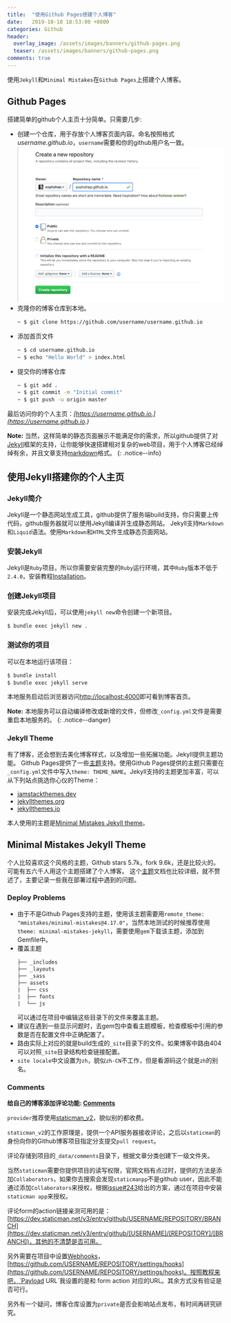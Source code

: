 ```yaml
---
title:  "使用Github Pages搭建个人博客"
date:   2019-10-10 18:53:00 +0800
categories: Github
header:
  overlay_image: /assets/images/banners/github-pages.png
  teaser: /assets/images/banners/github-pages.png
comments: true
---
```


使用`Jekyll`和`Minimal Mistakes`在`Github Pages`上搭建个人博客。

## Github Pages

搭建简单的github个人主页十分简单。只需要几步:
- 创建一个仓库，用于存放个人博客页面内容。命名按照格式 *username.github.io*，`username`需要和你的github用户名一致。
![create repository](/assets/images/github-pages/user-repo@2x.png)
- 克隆你的博客仓库到本地。
  ```sh
  ~ $ git clone https://github.com/username/username.github.io
  ```
- 添加首页文件
  ```sh
  ~ $ cd username.github.io
  ~ $ echo "Hello World" > index.html
  ```
- 提交你的博客仓库
  ```sh
  ~ $ git add .
  ~ $ git commit -m "Initial commit"
  ~ $ git push -u origin master
  ```

最后访问你的个人主页：*[https://username.github.io.](https://username.github.io.)*

**Note:** 当然，这样简单的静态页面展示不能满足你的需求，所以github提供了对[Jekyll](https://jekyllrb.com/)框架的支持，让你能够快速搭建相对复杂的web项目，用于个人博客已经绰绰有余，并且文章支持[markdown](https://github.com/adam-p/markdown-here/wiki/Markdown-Cheatsheet)格式。
{: .notice--info}

## 使用Jekyll搭建你的个人主页

### Jekyll简介

Jekyll是一个静态网站生成工具，github提供了服务端build支持，你只需要上传代码，github服务器就可以使用Jekyll编译并生成静态网站。
Jekyll支持`Markdown`和`Liquid`语法。使用`Markdown`和`HTML`文件生成静态页面网站。

### 安装Jekyll

Jekyll是`Ruby`项目，所以你需要安装完整的`Ruby`运行环境，其中`Ruby`版本不低于`2.4.0`，安装教程[Installation](https://jekyllrb.com/docs/installation/)。

### 创建Jekyll项目

安装完成Jekyll后，可以使用`jekyll new`命令创建一个新项目。
```sh
$ bundle exec jekyll new .
```

### 测试你的项目

可以在本地运行该项目：
```sh
$ bundle install
$ bundle exec jekyll serve
```

本地服务启动后浏览器访问[http://localhost:4000](http://localhost:4000)即可看到博客首页。

**Note:** 本地服务可以自动编译修改或新增的文件，但修改`_config.yml`文件是需要重启本地服务的。
{: .notice--danger}

### Jekyll Theme

有了博客，还会想到去美化博客样式，以及增加一些拓展功能。Jekyll提供主题功能。
Github Pages提供了一些[主题](https://pages.github.com/themes/)支持。使用Github Pages提供的主题只需要在`_config.yml`文件中写入`theme: THEME_NAME`。Jekyll支持的主题更加丰富，可以从下列站点挑选你心仪的Theme：
- [jamstackthemes.dev](https://jamstackthemes.dev/ssg/jekyll/)
- [jekyllthemes.org](http://jekyllthemes.org/)
- [jekyllthemes.io](https://jekyllthemes.io/)

本人使用的主题是[Minimal Mistakes Jekyll theme](https://mmistakes.github.io/minimal-mistakes/)。

## Minimal Mistakes Jekyll Theme

个人比较喜欢这个风格的主题，Github stars 5.7k，fork 9.6k，还是比较火的。可能有五六千人用这个主题搭建了个人博客。
这个[主题](https://mmistakes.github.io/minimal-mistakes/docs/quick-start-guide/)文档也比较详细，就不赘述了，主要记录一些我在部署过程中遇到的问题。

### Deploy Problems

- 由于不是Github Pages支持的主题，使用该主题需要用`remote_theme: "mmistakes/minimal-mistakes@4.17.0"`，当然本地测试的时候推荐使用`theme: minimal-mistakes-jekyll`，需要使用`gem`下载该主题，添加到Gemfile中。
- 覆盖主题
  ```
  ├── _includes
  ├── _layouts
  ├── _sass
  ├── assets
  |  ├── css
  |  ├── fonts
  |  └── js
  ```
  可以通过在项目中编辑这些目录下的文件来覆盖主题。
- 建议在遇到一些显示问题时，去gem包中查看主题模板，检查模板中引用的参数是否在配置文件中正确配置了。
- 路由实际上对应的就是build生成的`_site`目录下的文件。如果博客中路由404可以对照`_site`目录结构检查链接配置。
- `site locale`中文设置为`zh`，貌似`zh-CN`不工作，但是看源码这个就是`zh`的别名。

### Comments

**给自己的博客添加评论功能: [Comments](https://mmistakes.github.io/minimal-mistakes/docs/configuration/#comments)**

`provider`推荐使用[staticman_v2](https://staticman.net/docs/index.html)，貌似别的都收费。

`staticman_v2`的工作原理是，提供一个API服务器接收评论，之后以`staticman`的身份向你的Github博客项目指定分支提交`pull request`。

评论存储到项目的`_data/comments`目录下，根据文章分类创建下一级文件夹。

当然`staticman`需要你提供项目的读写权限，官网文档有点过时，提供的方法是添加`Collaborators`，如果你去搜索会发现`staticmanpp`不是github user，因此不能通过添加`Collaborators`来授权，根据[issue#243](https://github.com/eduardoboucas/staticman/issues/243#issuecomment-453754860)给出的方案，通过在项目中安装`staticman app`来授权。

评论form的action链接亲测可用的是：[https://dev.staticman.net/v3/entry/github/USERNAME/REPOSITORY/BRANCH](https://dev.staticman.net/v3/entry/github/[USERNAME]/[REPOSITORY]/[BRANCH])，其他的不清楚是否可用。

另外需要在项目中设置[Webhooks](https://staticman.net/docs/webhooks)，[https://github.com/USERNAME/REPOSITORY/settings/hooks](https://github.com/USERNAME/REPOSITORY/settings/hooks)。按照教程来吧，`Payload URL`我设置的是和 form action 对应的URL。其余方式没有验证是否可行。

另外有一个疑问，博客仓库设置为`private`是否会影响站点发布，有时间再研究研究。
